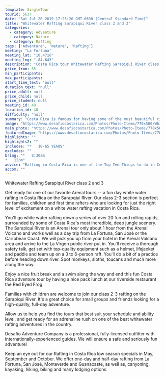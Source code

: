 ```yaml
---
template: SingleTour
tourId: 5637
date: "Sat Jul 20 2019 17:25:20 GMT-0600 (Central Standard Time)"
title: "Whitewater Rafting Sarapiqui River class 2 and 3"
categories: 
  - category: Adventure
  - category: Nature
  - category: Rafting
tags: ['Adventure', 'Nature', 'Rafting']
meeting: "La Fortuna"
meeting_lat: "10.4718"
meeting_lng: "-84.643"
description: "Costa Rica tour Whitewater Rafting Sarapiqui River class 2 and 3, id 5637"
price_from: 85
min_participants: 
max_participants: 
start_time_text: "null"
duration_text: "null"
price_adult: null
price_child: null
price_student: null
meeting_id: 40
location_id: 40
difficulty: "null"
summary: "Costa Rica is famous for having some of the most beautiful rivers in the world and the Sarapiqui River is one of Costa Rica's top rivers for whitewater rafting. What's great about the Sarapiqui River is that it has a great class 2-3 section for all levels of adventure enthusiasts."
image: "https://www.desafiocostarica.com/Photos/Photo-Items/770x500/Whitewater-Rafting-Sarapiqui-River-class-2-and-3-1552314254.jpg"
main_photo: "https://www.desafiocostarica.com/Photos/Photo-Items/770x500/Whitewater-Rafting-Sarapiqui-River-class-2-and-3-1552314254.jpg"
featuredImage: "https://www.desafiocostarica.com/Photos/Photo-Items/770x500/Whitewater-Rafting-Sarapiqui-River-class-2-and-3-1552314254.jpg"
highlights: ""
highlights2: ""
includes: "*   10-65 YEARS"
excludes: ""
bring: "*   8:30am
*   12pm"
advice: "Rafting in Costa Rica is one of the Top Ten Things to do in Costa Rica. The Sarapiqui River is an excellent white water rafting option near San Jose, Costa Rica or the Arenal Volcano. Be sure to check out all of our Arenal Volcano Tours from San Jose and our Arenal Volcano tours from La Fortuna,"
accom: ""
---
```

Whitewater Rafting Sarapiqui River class 2 and 3

Get ready for one of our favorite Arenal tours -- a fun day white water rafting in Costa Rica on the Sarapqiui River. Our class 2-3 section is perfect for families, children and first time rafters who are looking for just the right level of excitement on a white water rafting vacation in Costa Rica.

You'll go white water rafting down a series of over 20 fun and rolling rapids, surrounded by some of Costa Rica's most incredible, deep jungle scenery. The Sarapiqui River is an Arenal tour only about 1 hour from the Arenal Volcano and works well as a day trip from La Fortuna, San José or the Caribbean Coast. We will pick you up from your hotel in the Arenal Volcano area and arrive to the La Virgen public river put in. You'll receive a thorough safety talk, get set with top-quality equipment such as a helmet, lifejacket and paddle and team up on a 3 to 6-person raft. You'll do a bit of a practice before heading down river. Spot monkeys, sloths, toucans and much more along the way.

Enjoy a nice fruit break and a swim along the way and end this fun Costa Rica adventure tour by having a nice pack lunch at our riverside restaurant the Red Eyed Frog.

Families with children are welcome to join our class 2-3 rafting on the Sarapiqui River. It's a great choice for small groups and friends looking for a high-quality, full-day adventure.

Allow us to help you find the tours that best suit your schedule and ability level, and get ready for an adrenaline rush on one of the best whitewater rafting adventures in the country.

Desafio Adventure Company is a professional, fully-licensed outfitter with internationally-experienced guides. We will ensure a safe and seriously fun adventure!

Keep an eye out for our Rafting in Costa Rica low season specials in May, September and October. We offer one-day and half-day rafting from La Fortuna, San José, Monteverde and Guanacaste, as well as, canyoning, kayaking, hiking, biking and many lodging options.